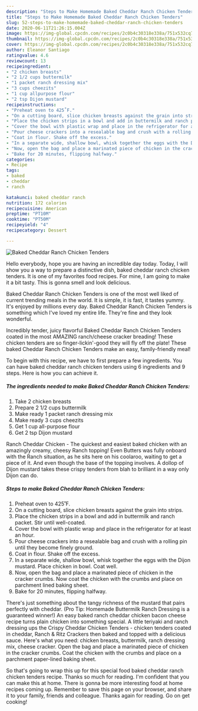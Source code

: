 ```yaml
---
description: "Steps to Make Homemade Baked Cheddar Ranch Chicken Tenders"
title: "Steps to Make Homemade Baked Cheddar Ranch Chicken Tenders"
slug: 52-steps-to-make-homemade-baked-cheddar-ranch-chicken-tenders
date: 2020-06-11T21:26:15.004Z
image: https://img-global.cpcdn.com/recipes/2c0b4c30318e338a/751x532cq70/baked-cheddar-ranch-chicken-tenders-recipe-main-photo.jpg
thumbnail: https://img-global.cpcdn.com/recipes/2c0b4c30318e338a/751x532cq70/baked-cheddar-ranch-chicken-tenders-recipe-main-photo.jpg
cover: https://img-global.cpcdn.com/recipes/2c0b4c30318e338a/751x532cq70/baked-cheddar-ranch-chicken-tenders-recipe-main-photo.jpg
author: Eleanor Santiago
ratingvalue: 4.6
reviewcount: 13
recipeingredient:
- "2 chicken breasts"
- "2 1/2 cups buttermilk"
- "1 packet ranch dressing mix"
- "3 cups cheezits"
- "1 cup allpurpose flour"
- "2 tsp Dijon mustard"
recipeinstructions:
- "Preheat oven to 425˚F."
- "On a cutting board, slice chicken breasts against the grain into strips."
- "Place the chicken strips in a bowl and add in buttermilk and ranch packet. Stir until well-coated."
- "Cover the bowl with plastic wrap and place in the refrigerator for at least an hour."
- "Pour cheese crackers into a resealable bag and crush with a rolling pin until they become finely ground."
- "Coat in flour. Shake off the excess."
- "In a separate wide, shallow bowl, whisk together the eggs with the Dijon mustard. Place chicken in bowl. Coat well."
- "Now, open the bag and place a marinated piece of chicken in the cracker crumbs. Now coat the chicken with the crumbs and place on parchment lined baking sheet."
- "Bake for 20 minutes, flipping halfway."
categories:
- Recipe
tags:
- baked
- cheddar
- ranch

katakunci: baked cheddar ranch 
nutrition: 172 calories
recipecuisine: American
preptime: "PT10M"
cooktime: "PT50M"
recipeyield: "4"
recipecategory: Dessert

---
```



![Baked Cheddar Ranch Chicken Tenders](https://img-global.cpcdn.com/recipes/2c0b4c30318e338a/751x532cq70/baked-cheddar-ranch-chicken-tenders-recipe-main-photo.jpg)

Hello everybody, hope you are having an incredible day today. Today, I will show you a way to prepare a distinctive dish, baked cheddar ranch chicken tenders. It is one of my favorites food recipes. For mine, I am going to make it a bit tasty. This is gonna smell and look delicious.

Baked Cheddar Ranch Chicken Tenders is one of the most well liked of current trending meals in the world. It is simple, it is fast, it tastes yummy. It's enjoyed by millions every day. Baked Cheddar Ranch Chicken Tenders is something which I've loved my entire life. They're fine and they look wonderful.

Incredibly tender, juicy flavorful Baked Cheddar Ranch Chicken Tenders coated in the most AMAZING ranch/cheese cracker breading! These chicken tenders are so finger-lickin&#39;-good they will fly off the plate! These baked Cheddar Ranch Chicken Tenders make an easy, family-friendly meal!


To begin with this recipe, we have to first prepare a few ingredients. You can have baked cheddar ranch chicken tenders using 6 ingredients and 9 steps. Here is how you can achieve it.

<!--inarticleads1-->

##### The ingredients needed to make Baked Cheddar Ranch Chicken Tenders:

1. Take 2 chicken breasts
1. Prepare 2 1/2 cups buttermilk
1. Make ready 1 packet ranch dressing mix
1. Make ready 3 cups cheezits
1. Get 1 cup all-purpose flour
1. Get 2 tsp Dijon mustard


Ranch Cheddar Chicken - The quickest and easiest baked chicken with an amazingly creamy, cheesy Ranch topping! Even Butters was fully onboard with the Ranch situation, as he sits here on his coolaroo, waiting to get a piece of it. And even though the base of the topping involves. A dollop of Dijon mustard takes these crispy tenders from blah to brilliant in a way only Dijon can do. 

<!--inarticleads2-->

##### Steps to make Baked Cheddar Ranch Chicken Tenders:

1. Preheat oven to 425˚F.
1. On a cutting board, slice chicken breasts against the grain into strips.
1. Place the chicken strips in a bowl and add in buttermilk and ranch packet. Stir until well-coated.
1. Cover the bowl with plastic wrap and place in the refrigerator for at least an hour.
1. Pour cheese crackers into a resealable bag and crush with a rolling pin until they become finely ground.
1. Coat in flour. Shake off the excess.
1. In a separate wide, shallow bowl, whisk together the eggs with the Dijon mustard. Place chicken in bowl. Coat well.
1. Now, open the bag and place a marinated piece of chicken in the cracker crumbs. Now coat the chicken with the crumbs and place on parchment lined baking sheet.
1. Bake for 20 minutes, flipping halfway.


There&#39;s just something about the tangy richness of the mustard that pairs perfectly with cheddar. (Pro Tip: Homemade Buttermilk Ranch Dressing is a guaranteed winner!) An easy baked ranch cheddar chicken bacon cheese recipe turns plain chicken into something special. A little teriyaki and ranch dressing ups the Crispy Cheddar Chicken Tenders - chicken tenders coated in cheddar, Ranch &amp; Ritz Crackers then baked and topped with a delicious sauce. Here&#39;s what you need: chicken breasts, buttermilk, ranch dressing mix, cheese cracker. Open the bag and place a marinated piece of chicken in the cracker crumbs. Coat the chicken with the crumbs and place on a parchment paper-lined baking sheet. 

So that's going to wrap this up for this special food baked cheddar ranch chicken tenders recipe. Thanks so much for reading. I'm confident that you can make this at home. There is gonna be more interesting food at home recipes coming up. Remember to save this page on your browser, and share it to your family, friends and colleague. Thanks again for reading. Go on get cooking!
